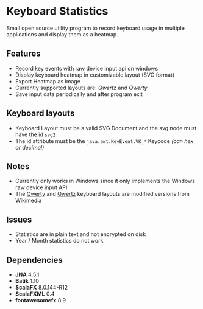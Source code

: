 Keyboard Statistics
===================
Small open source utility program to record keyboard usage in multiple applications and display them as a heatmap.

## Features
* Record key events with raw device input api on windows
* Display keyboard heatmap in customizable layout (SVG format)
* Export Heatmap as image
* Currently supported layouts are: *Qwertz* and *Qwerty*
* Save input data periodically and after program exit

## Keyboard layouts
* Keyboard Layout must be a valid SVG Document and the svg node must have the id `svg2`
* The id attribute must be the `java.awt.KeyEvent.VK_*` Keycode *(can hex or decimal)*

## Notes
* Currently only works in Windows since it only implements the Windows raw device input API
* The [Qwerty](https://commons.wikimedia.org/wiki/File:Qwerty.svg) and [Qwertz](https://commons.wikimedia.org/wiki/File:Qwertz_de.svg) 
keyboard layouts are modified versions from Wikimedia 

## Issues
* Statistics are in plain text and not encrypted on disk
* Year / Month statistics do not work

## Dependencies
* **JNA** 4.5.1 
* **Batik** 1.10
* **ScalaFX** 8.0.144-R12
* **ScalaFXML** 0.4
* **fontawesomefx** 8.9

